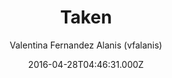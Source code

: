 ---
layout: JamstackTheme
title: Taken
github: https://github.com/vfalanis/taken
demo: https://vfalanis.me/taken/
author: Valentina Fernandez Alanis (vfalanis)
ssg: Jekyll
date: 2016-04-28T04:46:31.000Z
description: Minimalist two-column jekyll theme
stale: true
disabled: true
disabled_reason: demo url not found
---